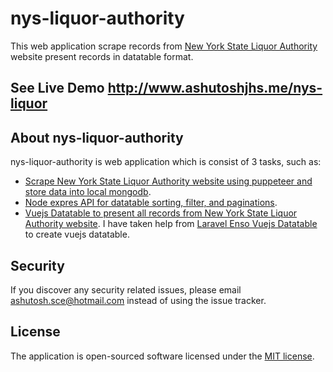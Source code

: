 # nys-liquor-authority

This web application scrape records from [New York State Liquor Authority](https://www.tran.sla.ny.gov/JSP/query/PublicQueryAdvanceSearchPage.jsp) website present records in datatable format.

## See Live Demo http://www.ashutoshjhs.me/nys-liquor

## About nys-liquor-authority
nys-liquor-authority is web application which is consist of 3 tasks, such as:

- [Scrape New York State Liquor Authority website using puppeteer and store data into local mongodb](https://github.com/ashutoshSce/nys-liquor-authority/data-scraper).
- [Node expres API for datatable sorting, filter, and paginations](https://github.com/ashutoshSce/nys-liquor-authority/api).
- [Vuejs Datatable to present all records from New York State Liquor Authority website](https://github.com/ashutoshSce/nys-liquor-authority/view). 
I have taken help from  [Laravel Enso Vuejs Datatable](https://github.com/laravel-enso/VueDatatable) to create vuejs datatable.


## Security
If you discover any security related issues, please email ashutosh.sce@hotmail.com instead of using the issue tracker.

## License
The application is open-sourced software licensed under the [MIT license](http://opensource.org/licenses/MIT).